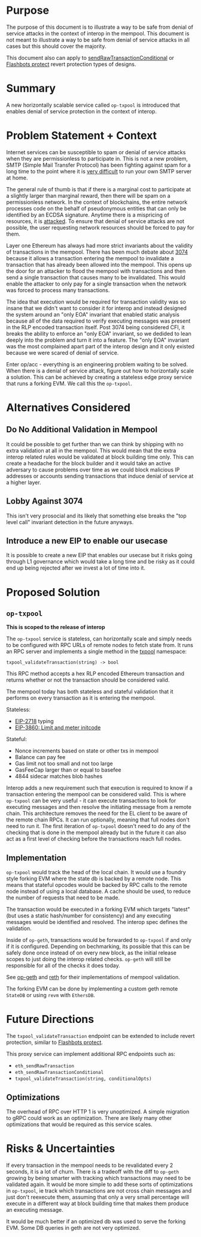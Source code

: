 # Purpose

The purpose of this document is to illustrate a way to be safe from denial of service attacks in the context of interop
in the mempool. This document is not meant to illustrate a way to be safe from denial of service attacks in all cases
but this should cover the majority.

This document also can apply to [sendRawTransactionConditional](https://github.com/ethereum-optimism/design-docs/pull/2)
or [Flashbots protect](https://protect.flashbots.net/about) revert protection types of designs.

# Summary

A new horizontally scalable service called `op-txpool` is introduced that enables denial of service protection
in the context of interop.

# Problem Statement + Context

Internet services can be susceptible to spam or denial of service attacks when they are permissionless
to participate in. This is not a new problem, SMTP (Simple Mail Transfer Protocol) has been fighting against
spam for a long time to the point where it is [very difficult](https://news.ycombinator.com/item?id=9798800)
to run your own SMTP server at home.

The general rule of thumb is that if there is a marginal cost to participate at a slightly larger than marginal
reward, then there will be spam on a permissionless network. In the context of blockchains, the entire network
processes code on the behalf of pseudonymous entities that can only be identified by an ECDSA signature.
Anytime there is a mispricing of resources, it is [attacked](https://ethos.dev/shanghai-attacks). To ensure
that denial of service attacks are not possible, the user requesting network resources should be forced to
pay for them.

Layer one Ethereum has always had more strict invariants about the validity of transactions in the mempool.
There has been much debate about [3074](https://eips.ethereum.org/EIPS/eip-3074) because
it allows a transaction entering the mempool to invalidate a transaction that has already
been allowed into the mempool. This opens up the door for an attacker to flood
the mempool with transactions and then send a single transaction that causes many to be invalidated. This
would enable the attacker to only pay for a single transaction when the network was forced to process
many transactions.

The idea that execution would be required for transaction validity was so insane that we didn't want to
consider it for interop and instead designed the system around an "only EOA" invariant that enabled
static analysis because all of the data required to verify executing messages was present in the
RLP encoded transaction itself. Post 3074 being considered CFI, it breaks the ability to enforce
an "only EOA" invariant, so we dedided to lean deeply into the problem and turn it into a feature.
The "only EOA" invariant was the most complained apart part of the interop design and it only existed
because we were scared of denial of service.

Enter op/acc - everything is an engineering problem waiting to be solved. When there is a denial of
service attack, figure out how to horizontally scale a solution. This can be achieved by
creating a stateless edge proxy service that runs a forking EVM. We call this the `op-txpool`.

# Alternatives Considered

## Do No Additional Validation in Mempool

It could be possible to get further than we can think by shipping with no extra validation at all in the mempool.
This would mean that the extra interop related rules would be validated at block building time only. This can
create a headache for the block builder and it would take an active adversary to cause problems over time
as we could block malicious IP addresses or accounts sending transactions that induce denial of service
at a higher layer.

## Lobby Against 3074

This isn't very prosocial and its likely that something else breaks the "top level call" invariant detection
in the future anyways.

## Introduce a new EIP to enable our usecase

It is possible to create a new EIP that enables our usecase but it risks going through L1 governance which would
take a long time and be risky as it could end up being rejected after we invest a lot of time into it.

# Proposed Solution

## `op-txpool`

**This is scoped to the release of interop**

The `op-txpool` service is stateless, can horizontally scale and simply needs to be configured with
RPC URLs of remote nodes to fetch state from. It runs an RPC server and implements a single method
in the [txpool](https://geth.ethereum.org/docs/interacting-with-geth/rpc/ns-txpool) namespace:

```
txpool_validateTransaction(string) -> bool
```

This RPC method accepts a hex RLP encoded Ethereum transaction and returns whether or not the
transaction should be considered valid.

The mempool today has both stateless and stateful validation that it performs on every transaction
as it is entering the mempool.

Stateless:
- [EIP-2718](https://eips.ethereum.org/EIPS/eip-2718) typing
- [EIP-3860: Limit and meter initcode](https://eips.ethereum.org/EIPS/eip-3860)

Stateful:
- Nonce increments based on state or other txs in mempool
- Balance can pay fee
- Gas limit not too small and not too large
- GasFeeCap larger than or equal to basefee
- 4844 sidecar matches blob hashes

Interop adds a new requirement such that execution is required to know if a transaction entering
the mempool can be considered valid. This is where `op-txpool` can be very useful - it can execute
transactions to look for executing messages and then resolve the initiating message from a remote chain.
This architecture removes the need for the EL client to be aware of the remote chain RPCs.
It can run optionally, meaning that full nodes don't need to run it. The first iteration of `op-txpool`
doesn't need to do any of the checking that is done in the mempool already but in the future it can
also act as a first level of checking before the transactions reach full nodes.

## Implementation

`op-txpool` would track the head of the local chain. It would use a foundry style forking EVM where the
state db is backed by a remote node. This means that stateful opcodes would be backed by RPC calls to
the remote node instead of using a local database. A cache should be used, to reduce the number of requests
that need to be made.

The transaction would be executed in a forking EVM which targets "latest" (but uses a static hash/number for consistency)
and any executing messages would be identified and resolved. The interop spec defines the validation.

Inside of `op-geth`, transactions would be forwarded to `op-txpool` if and only if it is configured.
Depending on bechmarking, its possible that this can be safely done once instead of on every new block,
as the initial release scopes to just doing the interop related checks. `op-geth` will still be responsible
for all of the checks it does today.

See [op-geth](https://github.com/ethereum-optimism/op-geth/blob/3653ceb09fc2025d617c6b1033ab8d61a818f67c/core/txpool/validation.go#L76)
and [reth](https://github.com/paradigmxyz/reth/blob/081796b138fd00a6d0af2ad463123fdbe04765ab/crates/transaction-pool/src/validate/eth.rs#L151)
for their implementations of mempool validation.

The forking EVM can be done by implementing a custom geth remote `StateDB` or using `revm` with `EthersDB`.

# Future Directions

The `txpool_validateTransaction` endpoint can be extended to include revert protection, similar
to [Flashbots protect](https://protect.flashbots.net/about).

This proxy service can implement additional RPC endpoints such as:

- `eth_sendRawTransaction`
- `eth_sendRawTransactionConditional`
- `txpool_validateTransaction(string, conditionalOpts)`

## Optimizations

The overhead of RPC over HTTP 1 is very unoptimized. A simple migration to gRPC could 
work as an optimization. There are likely many other optimizations that would be required
as this service scales.

# Risks & Uncertainties

If every transaction in the mempool needs to be revalidated every 2 seconds, it is a lot of churn. There is a tradeoff
with the diff to `op-geth` growing by being smarter with tracking which transactions may need to be validated again.
It would be more simple to add these sorts of optimizations in `op-txpool`, ie track which transactions are not cross chain
messages and just don't reexecute them, assuming that only a very small percentage will execute in a different way at
block building time that makes them produce an executing message.

It would be much better if an optimized db was used to serve the forking EVM. Some DB queries in geth are not very optimized.

